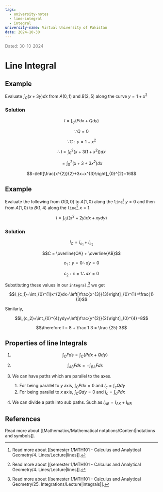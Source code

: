 ```yaml
---
tags:
  - university-notes
  - line-integral
  - integral
university-name: Virtual University of Pakistan
date: 2024-10-30
---
```


<span style="color: gray;">Dated: 30-10-2024</span>

# Line Integral

## Example

Evaluate $\int_C (x + 3y) dx$ from $A(0, 1)$ and $B(2, 5)$ along the curve $y = 1 + x^2$

### Solution

$$I = \int_C (P dx + Q dy)$$

$$\because Q = 0$$

$$\because C: y = 1 + x^2$$

$$\therefore I = \int_0^2 (x + 3(1 + x^2)) dx$$

$$= \int_0^2 (x + 3 + 3x^2)dx$$

$$=\left[\frac{x^{2}}{2}+3x+x^{3}\right]_{0}^{2}=16$$

## Example

Evaluate the following from $O(0, 0)$ to $A(1, 0)$ along the `line`[^1] $y = 0$ and then from $A(1, 0)$ to $B(1, 4)$ along the `line`[^1] $x = 1$.

$$I=\int_{C}((x^{2}+2y)dx+xydy)$$

### Solution

$$I_C = I_{c_1} + I_{c_2}$$

$$C = \overline{OA} + \overline{AB}$$

$$c_1: y = 0 \therefore dy = 0$$

$$c_2: x = 1 \therefore dx = 0$$

Substituting these values in our `integral`,[^2] we get  

$$I_{c_1}=\int_{0}^{1}x^{2}dx=\left[\frac{x^{3}}{3}\right]_{0}^{1}=\frac{1}{3}$$

Similarly,  

$$I_{c_2}=\int_{0}^{4}ydy=\left[\frac{y^{2}}{2}\right]_{0}^{4}=8$$

$$\therefore I = 8 + \frac 1 3 = \frac {25} 3$$

## Properties of line Integrals

1. $$\int_{C}Fds=\int_{C}\{Pdx+Qdy\}$$

2. $$\int_{AB}Fds=-\int_{BA}Fds$$

3. We can have paths which are parallel to the axes.
	1. For being parallel to $y$ axis, $\int_C P dx = 0$ and $I_c = \int_c Q dy$
	2. For being parallel to $x$ axis, $\int_C Q dy = 0$ and $I_c = \int_c P dx$
4. We can divide a path into sub paths. Such as $I_{AB} = I_{AK} + I_{KB}$

## References

Read more about [[Mathematics/Mathematical notations/Content|notations and symbols]].

[^1]: Read more about [[semester 1/MTH101 - Calculus and Analytical Geometry/4. Lines/Lecture|lines]].
[^2]: Read more about [[semester 1/MTH101 - Calculus and Analytical Geometry/25. Integrations/Lecture|integrals]].